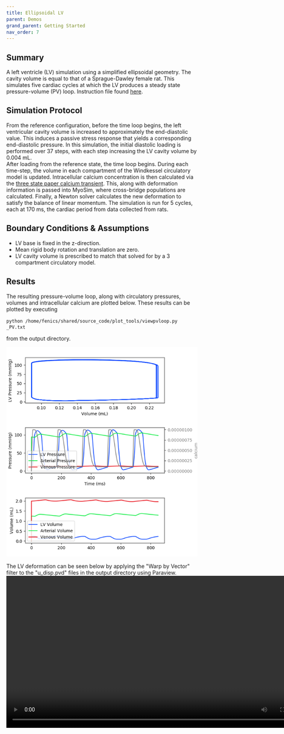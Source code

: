 ```yaml
---
title: Ellipsoidal LV
parent: Demos
grand_parent: Getting Started
nav_order: 7
---
```


Summary
-------
A left ventricle (LV) simulation using a simplified ellipsoidal geometry. The cavity volume is equal to that of a Sprague-Dawley female rat. This simulates five cardiac cycles at which the LV produces a steady state pressure-volume (PV) loop. Instruction file found [here](https://github.com/MMoTH/FEniCS-Myosim/blob/master/demos/ellipsoid_lv_steady_state_demo/ellipsoid_ventricle_5beats_demo.json).

Simulation Protocol
-------------------
From the reference configuration, before the time loop begins, the left ventricular cavity volume is increased to approximately the end-diastolic value. This induces a passive stress response that yields a corresponding end-diastolic pressure. In this simulation, the initial diastolic loading is performed over 37 steps, with each step increasing the LV cavity volume by 0.004 mL.  
After loading from the reference state, the time loop begins. During each time-step, the volume in each compartment of the Windkessel circulatory model is updated. Intracellular calcium concentration is then calculated via the [three state paper calcium transient](../../../model_formulations/calcium_models/dyna_paper_model/dyna_paper_calcium.md). This, along with deformation information is passed into MyoSim, where cross-bridge populations are calculated. Finally, a Newton solver calculates the new deformation to satisfy the balance of linear momentum. The simulation is run for 5 cycles, each at 170 ms, the cardiac period from data collected from rats.

Boundary Conditions & Assumptions
---------------------------------
- LV base is fixed in the z-direction.
- Mean rigid body rotation and translation are zero.
- LV cavity volume is prescribed to match that solved for by a 3 compartment circulatory model.

Results
-------
The resulting pressure-volume loop, along with circulatory pressures, volumes and intracellular calcium are plotted below. These results can be plotted by executing  
```
python /home/fenics/shared/source_code/plot_tools/viewpvloop.py _PV.txt
```
from the output directory.

![List of containers](pvloops_steadystate.png)

The LV deformation can be seen below by applying the "Warp by Vector" filter to the "u_disp.pvd" files in the output directory using Paraview.
<video width="800" height="400" controls>
  <source src="final_animation_deformation.mp4" type="video/mp4">
</video>
